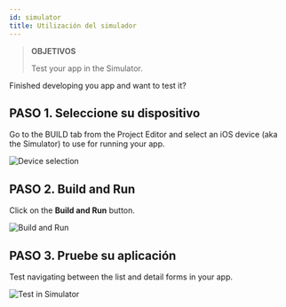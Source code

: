 ```yaml
---
id: simulator
title: Utilización del simulador
---
```


> **OBJETIVOS**
> 
> Test your app in the Simulator.

Finished developing you app and want to test it?

## PASO 1. Seleccione su dispositivo

Go to the BUILD tab from the Project Editor and select an iOS device (aka the Simulator) to use for running your app.

![Device selection](assets/en/test-build/device-selection-4D-for-ios.png)

## PASO 2. Build and Run

Click on the **Build and Run** button.

![Build and Run](assets/en/test-build/build-and-run-4D-for-iOS.png)

## PASO 3. Pruebe su aplicación

Test navigating between the list and detail forms in your app.

![Test in Simulator](assets/en/test-build/simulator-forms-4D-for-iOS.png) 
